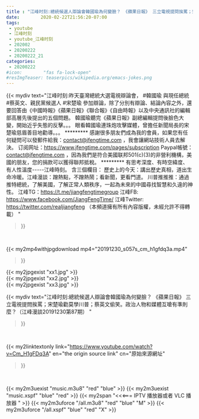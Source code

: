 ```yaml
---
title : "江峰时刻:總統候選人辯論會韓國瑜為何變臉？ 《蘋果日報》 三立電視提問挨罵；宋楚瑜勸莫學川普；蔡英文偷笑。政治人物和媒體互嗆有準則麼？（江峰漫談20191230第87期） "
date:        2020-02-22T21:56:20-07:00
tags:
 - youtube
 - 江峰时刻
 - youtube_江峰时刻
 - 202002
 - 20200222
 - 20200222_21
categories:
 - 20200222
#icon:        "fas fa-lock-open"
#resImgTeaser: teaserpics/wikipedia.org/emacs-jokes.png
---
```


{{< mydiv text="江峰时刻:昨天臺灣總統大選電視辯論會， #韓國瑜 與現任總統 #蔡英文、親民黨候選人 #宋楚瑜 參加辯論，除了分別有辯論、結論內容之外，還要回答由《中國時報》《蘋果日報》《聯合報》《自由時報》以及中央通訊社的編輯部高層先後提出的五個問題。 韓國瑜聽完《蘋果日報》副總編輯提問後臉色大變，開始近乎失態的反擊。。。 眼看韓國瑜連珠炮攻擊媒體，曾擔任新聞局長的宋楚瑜慈眉善目地勸導。。。     ********* 感謝很多朋友們成為我的會員，如果您有任何疑問可以發郵件給我：contact@jfengtime.com ，我會讓網站技術人員去解決。 订阅网址：https://www.jfengtime.com/pages/subscription Paypal帳號：contact@jfengtime.com ，因為我們是符合美國联邦501(c)(3)的非營利機構，美國的朋友，您的捐款可以獲得聯邦抵稅。     ********* 有思考深度、有時空緯度、有人性溫度-----江峰時刻。 含三個欄目： 歷史上的今天：講出歷史真相，道出生命冷暖。江峰漫談：蹭熱點，不蹭熱鬧；看新聞，更看門道。 川普推推推：通過推特總統，了解美國，了解正常人類秩序，一起為未來的中國尋找智慧和久違的神性。  江峰TG：https://t.me/jiangfengtimegroup 江峰FB: https://www.facebook.com/JiangFengTime/ 江峰Twitter: https://twitter.com/realjiangfeng （本頻道擁有所有內容版權，未經允許不得轉載） "
>}}
<br>


{{< my2mp4withjpgdownload mp4="20191230_s057s_cm_h1gfdq3a.mp4"
>}}

{{< my2jpgexist "xx1.jpg" >}}<br>
{{< my2jpgexist "xx2.jpg" >}}<br>
{{< my2jpgexist "xx3.jpg" >}}<br>



{{< mydiv text="江峰时刻:總統候選人辯論會韓國瑜為何變臉？ 《蘋果日報》 三立電視提問挨罵；宋楚瑜勸莫學川普；蔡英文偷笑。政治人物和媒體互嗆有準則麼？（江峰漫談20191230第87期） "
>}}
<br>

{{< my2linktextonly link="https://www.youtube.com/watch?v=Cm_H1gFDq3A"
en="the origin source link" cn="原始來源網址"
>}}


<br>

{{< my2m3uexist "music.m3u8" "red"  "blue" >}} {{< my2m3uexist "music.xspf" "blue" "red"  >}} {{< my2span "<<<=== IPTV 播放器或者 VLC 播放器 " >}} {{< my2m3uforce "/all.m3u8" "red"  "blue" "M" >}} {{< my2m3uforce "/all.xspf" "blue" "red"  "X" >}} 
